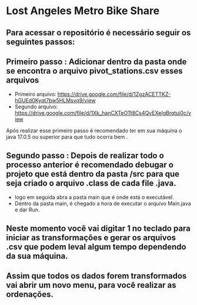 # Lost Angeles Metro Bike Share
## Para acessar o repositório é necessário seguir os seguintes passos:
## Primeiro passo : Adicionar dentro da pasta onde se encontra o arquivo pivot_stations.csv esses arquivos
 * Primeiro arquivo: https://drive.google.com/file/d/1ZgzACETTKZ-hGUEd0Kyqt7bw5HLMsvq9/view
 * Segundo arquivo: https://drive.google.com/file/d/1Xk_hanCXTeOTt8Cs4QyEXeIgBrqtui0c/view
 
 Após realizar esse primeiro passo é recomendado ter em sua máquina o java 17.0.5 ou superior para que tudo ocorra bem .
 
 ## Segundo passo : Depois de realizar todo o processo anterior é recomendado debugar o projeto que está dentro da pasta /src para que seja criado o arquivo .class de cada file .java.
 *  logo em seguida abra a pasta main que é onde está o executável.
 *  Dentro da pasta main, é chegado a hora de executar o arquivo Main.java e dar Run.
 
 ## Neste momento você vai digitar 1 no teclado para iniciar as transformações e gerar os arquivos .csv que podem leval algum tempo dependendo da sua máquina.
 
 ## Assim que todos os dados forem transformados vai abrir um novo menu, para você realizar as ordenações.
 

